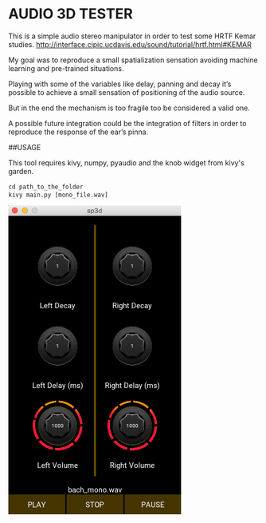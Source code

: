 # AUDIO 3D TESTER 

This is a simple audio stereo manipulator in order to test some HRTF Kemar studies.
http://interface.cipic.ucdavis.edu/sound/tutorial/hrtf.html#KEMAR

My goal was to reproduce a small spatialization sensation avoiding machine learning and pre-trained situations.

Playing with some of the variables like delay, panning and decay it’s possible to achieve a small sensation of positioning of the audio source.

But in the end the mechanism is too fragile too be considered a valid one.

A possible future integration could be the integration of filters in order to reproduce the response of the ear’s pinna.


##USAGE

This tool requires kivy, numpy, pyaudio and the knob widget from kivy's garden.

	cd path_to_the_folder
	kivy main.py [mono_file.wav]



![alt text](/screenshot.png)
